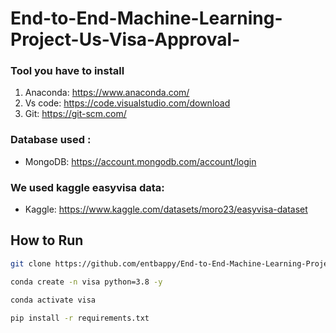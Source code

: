 # End-to-End-Machine-Learning-Project-Us-Visa-Approval-



### Tool you have to install 

1. Anaconda: https://www.anaconda.com/
2. Vs code: https://code.visualstudio.com/download
3. Git: https://git-scm.com/

### Database used :

- MongoDB: https://account.mongodb.com/account/login


###  We used kaggle easyvisa data:

- Kaggle: https://www.kaggle.com/datasets/moro23/easyvisa-dataset



## How to Run 
```bash
git clone https://github.com/entbappy/End-to-End-Machine-Learning-Project-Implementation  ## Inception bd 
```

```bash
conda create -n visa python=3.8 -y
```

```bash
conda activate visa
```

```bash
pip install -r requirements.txt
```

